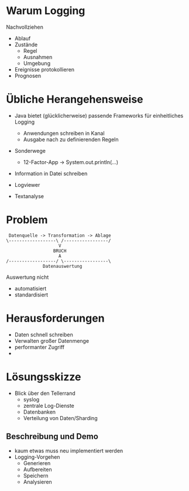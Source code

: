 # Warum Logging

Nachvollziehen

* Ablauf
* Zustände
    * Regel
    * Ausnahmen
    * Umgebung
* Ereignisse protokollieren
* Prognosen

# Übliche Herangehensweise

* Java bietet (glücklicherweise) passende Frameworks für einheitliches Logging
    * Anwendungen schreiben in Kanal
    * Ausgabe nach zu definierenden Regeln
* Sonderwege
    * 12-Factor-App -> System.out.println(...)

* Information in Datei schreiben

* Logviewer
* Textanalyse


# Problem

     Datenquelle -> Transformation -> Ablage
    \------------------\ /-----------------/ 
                        V
                      BRUCH
                        A
    /------------------/ \-----------------\
                  Datenauswertung

Auswertung nicht 

* automatisiert
* standardisiert

# Herausforderungen

* Daten schnell schreiben
* Verwalten großer Datenmenge
* performanter Zugriff
* 

# Lösungsskizze

* Blick über den Tellerrand
    * syslog
    * zentrale Log-Dienste
    * Datenbanken
    * Verteilung von Daten/Sharding

## Beschreibung und Demo

* kaum etwas muss neu implementiert werden
* Logging-Vorgehen
    * Generieren
    * Aufbereiten
    * Speichern
    * Analysieren

